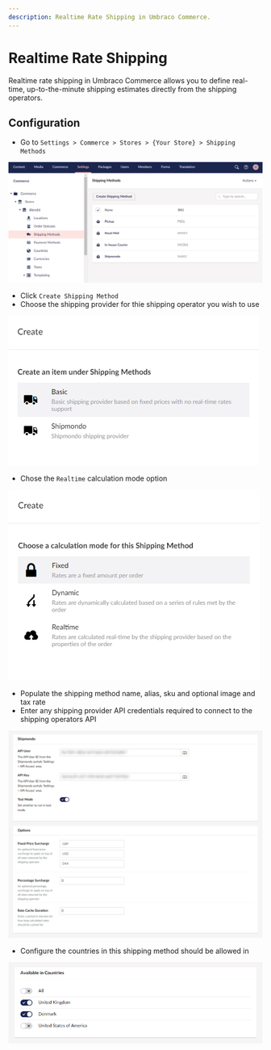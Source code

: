 ```yaml
---
description: Realtime Rate Shipping in Umbraco Commerce.
---
```


# Realtime Rate Shipping

Realtime rate shipping in Umbraco Commerce allows you to define real-time, up-to-the-minute shipping estimates directly from the shipping operators. 

## Configuration

* Go to `Settings > Commerce > Stores > {Your Store} > Shipping Methods`

![Shipping Methods](../../media/shipping_methods.png)

* Click `Create Shipping Method`
* Choose the shipping provider for thie shipping operator you wish to use

![Choose Shipping Provider](../../media/create_shipping_method.png)

* Chose the `Realtime` calculation mode option

![Choose Shipping Calculation Mode](../../media/create_shipping_method2.png)

* Populate the shipping method name, alias, sku and optional image and tax rate
* Enter any shipping provider API credentials required to connect to the shipping operators API

![Shipping Method Details](../../media/realtime_shipping_details.png)

* Configure the countries in this shipping method should be allowed in

![Shipping Method Allowed Countries](../../media/shipping_method_allowed_countries.png)